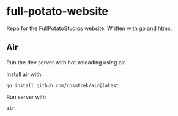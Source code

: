 # full-potato-website

Repo for the FullPotatoStudios website. Written with go and htmx.

## Air

Run the dev server with hot-reloading using air.

Install air with:

`go install github.com/cosmtrek/air@latest`

Run server with

`air`
